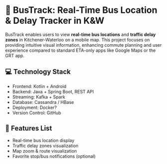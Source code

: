 # 🚐 BusTrack: Real-Time Bus Location & Delay Tracker in K&W

BusTrack enables users to view **real-time bus locations** and **traffic delay zones** in Kitchener-Waterloo on a mobile map. This project focuses on providing intuitive visual information, enhancing commute planning and user experience compared to standard ETA-only apps like Google Maps or the GRT app.

## 💻 Technology Stack

- Frontend: Kotlin + Android
- Backend: Java + Spring Boot, REST API
- Streaming: Kafka + Spark
- Database: Cassandra / HBase
- Deployment: Docker?
- Version Control: GitHub

## 🔎 Features List

- Real-time bus location display
- Traffic delay zones visualization
- Map zoom & route visualization
- Favorite stop/bus notifications (optional)